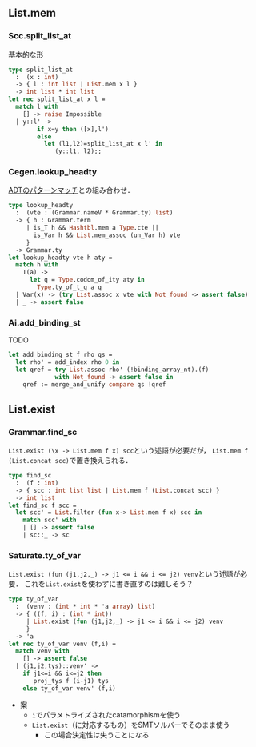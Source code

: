 
## List.mem

<a name = "split_list_at"></a>
### Scc.split_list_at

基本的な形

```ocaml scc.ml
type split_list_at
  :  (x : int)
  -> { l : int list | List.mem x l }
  -> int list * int list
let rec split_list_at x l =
  match l with
    [] -> raise Impossible
  | y::l' ->
        if x=y then ([x],l')
        else
          let (l1,l2)=split_list_at x l' in
             (y::l1, l2);;
```

<a name = "lookup_headty"></a>
### Cegen.lookup_headty

[ADTのパターンマッチ](./Top.md#代数的データ型adtのパターンマッチ)との組み合わせ．

```ocaml cegen.ml
type lookup_headty
  :  (vte : (Grammar.nameV * Grammar.ty) list)
  -> { h : Grammar.term
     | is_T h && Hashtbl.mem a Type.cte ||
       is_Var h && List.mem_assoc (un_Var h) vte
     }
  -> Grammar.ty
let lookup_headty vte h aty =
  match h with
    T(a) ->
      let q = Type.codom_of_ity aty in
        Type.ty_of_t_q a q
  | Var(x) -> (try List.assoc x vte with Not_found -> assert false)
  | _ -> assert false
```

<a name = "add_binding_st"></a>
### Ai.add_binding_st

TODO

```ocaml ai.ml
let add_binding_st f rho qs =
  let rho' = add_index rho 0 in
  let qref = try List.assoc rho' (!binding_array_nt).(f)
             with Not_found -> assert false in
    qref := merge_and_unify compare qs !qref
```

## List.exist

<a name = "find_sc"></a>
### Grammar.find_sc

`List.exist (\x -> List.mem f x) scc`という述語が必要だが，
`List.mem f (List.concat scc)`で置き換えられる．

```ocaml grammar.ml
type find_sc
  :  (f : int)
  -> { scc : int list list | List.mem f (List.concat scc) }
  -> int list
let find_sc f scc =
  let scc' = List.filter (fun x-> List.mem f x) scc in
    match scc' with
    | [] -> assert false
    | sc::_ -> sc
```

<a name = "ty_of_var"></a>
### Saturate.ty_of_var

`List.exist (fun (j1,j2,_) -> j1 <= i && i <= j2) venv`という述語が必要．
これを`List.exist`を使わずに書き直すのは難しそう？

```ocaml saturate.ml
type ty_of_var
  :  (venv : (int * int * 'a array) list)
  -> { ((f, i) : (int * int))
     | List.exist (fun (j1,j2,_) -> j1 <= i && i <= j2) venv
     }
  -> 'a
let rec ty_of_var venv (f,i) =
  match venv with
    [] -> assert false
  | (j1,j2,tys)::venv' ->
    if j1<=i && i<=j2 then
       proj_tys f (i-j1) tys
    else ty_of_var venv' (f,i)
```

+ 案
    + `i`でパラメトライズされたcatamorphismを使う
    + `List.exist`（に対応するもの）をSMTソルバーでそのまま使う
        + この場合決定性は失うことになる

